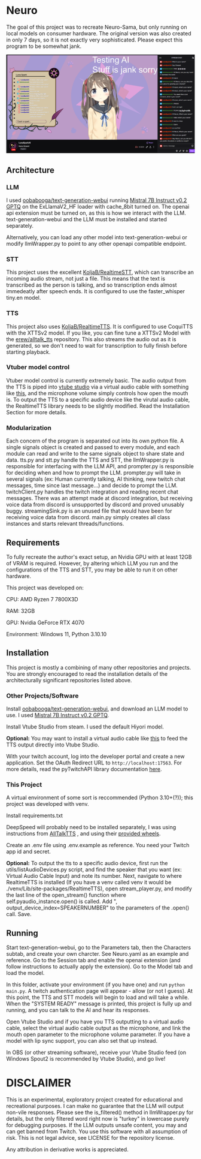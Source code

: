 # Neuro

The goal of this project was to recreate Neuro-Sama, but only running on local models on consumer hardware.
The original version was also created in only 7 days, so it is not exactly very sophisticated. Please expect this
program to be somewhat jank.

![Screenshot of demo stream](./images/stream.png)

## Architecture

### LLM

I used [oobabooga/text-generation-webui](https://github.com/oobabooga/text-generation-webui)
running [Mistral 7B Instruct v0.2 GPTQ](https://huggingface.co/TheBloke/Mistral-7B-Instruct-v0.2-GPTQ) on the
ExLlamaV2_HF loader with cache_8bit turned on. The openai api extension must be turned on, as this is how we interact
with the LLM. text-generation-webui and the LLM must be installed and started separately.

Alternatively, you can load any other model into text-generation-webui or modify llmWrapper.py to point to any other
openapi compatible endpoint.

### STT

This project uses the excellent [KoljaB/RealtimeSTT](https://github.com/KoljaB/RealtimeSTT), which can transcribe an
incoming audio stream, not just a file. This means that the text is transcribed as the person is talking, and so
transcription ends almost immedeatly after speech ends. It is configured to use the faster_whisper tiny.en model.

### TTS

This project also uses [KoljaB/RealtimeTTS](https://github.com/KoljaB/RealtimeTTS). It is configured to use CoquiTTS
with the XTTSv2 model. If you like, you can fine tune a XTTSv2 Model with
the [erew/alltalk_tts](https://github.com/erew123/alltalk_tts) repository. This also streams the audio out as it is
generated, so we don't need to wait for transcription to fully finish before starting playback.

### Vtuber model control

Vtuber model control is currently extremely basic. The audio output from the TTS is piped
into [vtube studio](https://denchisoft.com/) via a virtual audio cable with something
like [this](https://vb-audio.com/Cable/), and the microphone volume simply controls how open the mouth is. To output the
TTS to a specific audio device like the virutal audio cable, the RealtimeTTS library needs to be slightly modified. Read
the Installation Section for more details.

### Modularization

Each concern of the program is separated out into its own python file. A single signals object is created and passed to
every module, and each module can read and write to the same signals object to share state and data. tts.py and stt.py
handle the TTS and STT, the llmWrapper.py is responsible for interfacing with the LLM API, and prompter.py is
responsible for deciding when and how to prompt the LLM. prompter.py will take in several signals (ex: Human currently
talking, AI thinking, new twitch chat messages, time since last message...) and decide to prompt the LLM.
twitchClient.py handles the twitch integration and reading recent chat messages. There was an attempt made at discord
integration, but receiving voice data from discord is unsupported by discord and proved unusably buggy. streamingSink.py
is an unused file that would have been for receiving voice data from discord. main.py simply creates all class instances
and starts relevant threads/functions.

## Requirements

To fully recreate the author's exact setup, an Nvidia GPU with at least 12GB of VRAM is required. However, by altering
which LLM you run and the configurations of the TTS and STT, you may be able to run it on other hardware.

This project was developed on:

CPU: AMD Ryzen 7 7800X3D

RAM: 32GB

GPU: Nvidia GeForce RTX 4070

Environment: Windows 11, Python 3.10.10

## Installation

This project is mostly a combining of many other repositories and projects. You are strongly encouraged to read the
installation details of the architecturally significant repositories listed above.

### Other Projects/Software

Install [oobabooga/text-generation-webui](https://github.com/oobabooga/text-generation-webui), and download an LLM model
to use. I used [Mistral 7B Instruct v0.2 GPTQ](https://huggingface.co/TheBloke/Mistral-7B-Instruct-v0.2-GPTQ).

Install Vtube Studio from steam. I used the default Hiyori model.

**Optional:** You may want to install a virtual audio cable like [this](https://vb-audio.com/Cable/) to feed the TTS
output directly into Vtube Studio.

With your twitch account, log into the developer portal and create a new application. Set the OAuth Redirect URL
to `http://localhost:17563`. For more details, read the pyTwitchAPI library
documentation [here](https://pytwitchapi.dev/en/stable/index.html#user-authentication).

### This Project

A virtual environment of some sort is reccommended (Python 3.10+(?)); this project was developed with venv.

Install requirements.txt

DeepSpeed will probably need to be installed separately, I was using instructions
from [AllTalkTTS](https://github.com/erew123/alltalk_tts?#-deepspeed-installation-options) ,
and using their [provided wheels](https://github.com/erew123/alltalk_tts/releases/tag/deepspeed).

Create an .env file using .env.example as reference. You need your Twitch app id and secret.

**Optional:** To output the tts to a specific audio device, first run the utils/listAudioDevices.py script, and find the
speaker that you want (ex: Virtual Audio Cable Input) and note its number. Next, navigate to where RealtimeTTS is
installed (If you have a venv called venv it would be ./venv/Lib/site-packages/RealtimeTTS), open stream_player.py,
and modify the last line of the open_stream() function where self.pyaudio_instance.open() is called. Add ",
output_device_index=SPEAKERNUMBER" to the parameters of the .open() call. Save.

## Running

Start text-generation-webui, go to the Parameters tab, then the Characters subtab, and create your own charcter. See
Neuro.yaml as an example and reference. Go to the Session tab and enable the openai extension (and follow instructions
to actually apply the extension). Go to the Model tab and load the model.

In this folder, activate your environment (if you have one) and run `python main.py`. A twitch authentication page will
appear - allow (or not I guess). At this point, the TTS and STT models will begin to load and will take a while. When
the "SYSTEM READY" message is printed, this project is fully up and running, and you can talk to the AI and hear its
responses.

Open Vtube Studio and if you have you TTS outputting to a virtual audio cable, select the virtual audio cable output as
the microphone, and link the mouth open parameter to the microphone volume parameter. If you have a model with lip sync
support, you can also set that up instead.

In OBS (or other streaming software), receive your Vtube Studio feed (on Windows Spout2 is recommended by Vtube Studio),
and go live!

# DISCLAIMER

This is an experimental, exploratory project created for educational and recreational purposes. I can make no guarantee
that the LLM will output non-vile responses. Please see the is_filtered() method in llmWrapper.py for details, but the
only filtered word right now is "turkey" in lowercase purely for debugging purposes. If the LLM outputs unsafe content,
you may and can get banned from Twitch. You use this software with all assumption of risk. This is not legal advice, see
LICENSE for the repository license.

Any attribution in derivative works is appreciated.